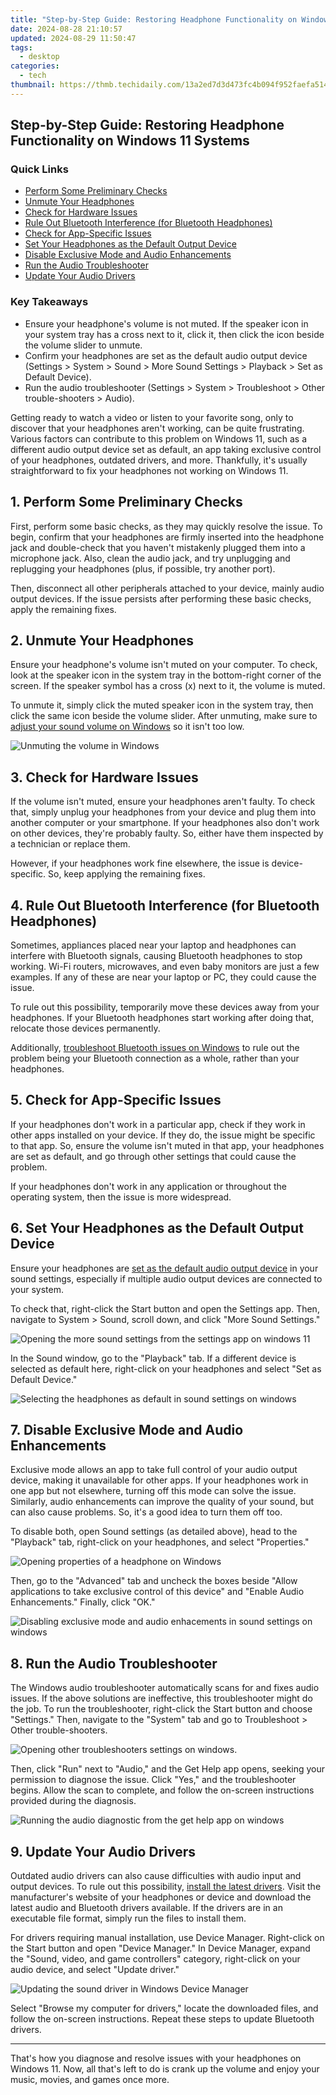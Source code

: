 ```yaml
---
title: "Step-by-Step Guide: Restoring Headphone Functionality on Windows 11 Systems"
date: 2024-08-28 21:10:57
updated: 2024-08-29 11:50:47
tags:
  - desktop
categories:
  - tech
thumbnail: https://thmb.techidaily.com/13a2ed7d3d473fc4b094f952faefa5141a38181bbb0354fc87e696c7a5f69650.png
---
```


## Step-by-Step Guide: Restoring Headphone Functionality on Windows 11 Systems

### Quick Links

* [Perform Some Preliminary Checks](https://driver-download.techidaily.com/download-and-install-the-latest-magic-mouse-software-for-your-pc/)
* [Unmute Your Headphones](https://sim-unlock.techidaily.com/in-2024-easily-unlock-your-realme-gt-neo-5-device-sim-by-drfone-android/)
* [Check for Hardware Issues](https://howto.techidaily.com/reaching-mach-one-discovering-the-secrets-behind-a-canned-air-jets-hypersonic-flight/)
* [Rule Out Bluetooth Interference (for Bluetooth Headphones)](https://www.howtogeek.com/fix-headphones-not-working-on-windows/#rule-out-bluetooth-interference-for-bluetooth-headphones)
* [Check for App-Specific Issues](https://facebook-videos.techidaily.com/new-2024-approved-revisit-memories-easy-old-stories-on-fb/)
* [Set Your Headphones as the Default Output Device](https://facebook-video-footage.techidaily.com/updated-youtube-shorts-thumbnail-woes-a-quick-guide-to-solutions/)
* [Disable Exclusive Mode and Audio Enhancements](https://techtrends.techidaily.com/revive-your-ps5s-charging-functionality-a-guide-for-unresponsive-controllers/)
* [Run the Audio Troubleshooter](https://vp-tips.techidaily.com/updated-first-flight-fun-best-easy-to-use-drones-for-2024/)
* [Update Your Audio Drivers](https://some-tips.techidaily.com/in-2024-unveiling-the-secrets-to-effective-virtual-meetings-with-zoom-win10/)

### Key Takeaways

* Ensure your headphone's volume is not muted. If the speaker icon in your system tray has a cross next to it, click it, then click the icon beside the volume slider to unmute.
* Confirm your headphones are set as the default audio output device (Settings > System > Sound > More Sound Settings > Playback > Set as Default Device).
* Run the audio troubleshooter (Settings > System > Troubleshoot > Other trouble-shooters > Audio).

 Getting ready to watch a video or listen to your favorite song, only to discover that your headphones aren't working, can be quite frustrating. Various factors can contribute to this problem on Windows 11, such as a different audio output device set as default, an app taking exclusive control of your headphones, outdated drivers, and more. Thankfully, it's usually straightforward to fix your headphones not working on Windows 11.

##  1\. Perform Some Preliminary Checks

 First, perform some basic checks, as they may quickly resolve the issue. To begin, confirm that your headphones are firmly inserted into the headphone jack and double-check that you haven't mistakenly plugged them into a microphone jack. Also, clean the audio jack, and try unplugging and replugging your headphones (plus, if possible, try another port).

 Then, disconnect all other peripherals attached to your device, mainly audio output devices. If the issue persists after performing these basic checks, apply the remaining fixes.

##  2\. Unmute Your Headphones

 Ensure your headphone's volume isn't muted on your computer. To check, look at the speaker icon in the system tray in the bottom-right corner of the screen. If the speaker symbol has a cross (x) next to it, the volume is muted.

 To unmute it, simply click the muted speaker icon in the system tray, then click the same icon beside the volume slider. After unmuting, make sure to [adjust your sound volume on Windows](https://easy-unlock-android.techidaily.com/still-using-pattern-locks-with-nokia-c12-pro-tips-tricks-and-helpful-advice-by-drfone-android/) so it isn't too low.

![Unmuting the volume in Windows](https://static1.howtogeekimages.com/wordpress/wp-content/uploads/2023/12/1-unmuting-the-volume-in-windows.jpg) 

##  3\. Check for Hardware Issues

 If the volume isn't muted, ensure your headphones aren't faulty. To check that, simply unplug your headphones from your device and plug them into another computer or your smartphone. If your headphones also don't work on other devices, they're probably faulty. So, either have them inspected by a technician or replace them.

 However, if your headphones work fine elsewhere, the issue is device-specific. So, keep applying the remaining fixes.

##  4\. Rule Out Bluetooth Interference (for Bluetooth Headphones)

 Sometimes, appliances placed near your laptop and headphones can interfere with Bluetooth signals, causing Bluetooth headphones to stop working. Wi-Fi routers, microwaves, and even baby monitors are just a few examples. If any of these are near your laptop or PC, they could cause the issue.

 To rule out this possibility, temporarily move these devices away from your headphones. If your Bluetooth headphones start working after doing that, relocate those devices permanently.

 Additionally, [troubleshoot Bluetooth issues on Windows](https://desktop-recording.techidaily.com/2024-approved-top-5-best-ps3-emulator-for-pc/) to rule out the problem being your Bluetooth connection as a whole, rather than your headphones.

##  5\. Check for App-Specific Issues

 If your headphones don't work in a particular app, check if they work in other apps installed on your device. If they do, the issue might be specific to that app. So, ensure the volume isn't muted in that app, your headphones are set as default, and go through other settings that could cause the problem.

 If your headphones don't work in any application or throughout the operating system, then the issue is more widespread.

##  6\. Set Your Headphones as the Default Output Device

 Ensure your headphones are [set as the default audio output device](https://youtube-stream.techidaily.com/learn-the-process-of-capturing-your-watched-youtube-content-without-spending-for-2024/) in your sound settings, especially if multiple audio output devices are connected to your system.

 To check that, right-click the Start button and open the Settings app. Then, navigate to System > Sound, scroll down, and click "More Sound Settings."

![Opening the more sound settings from the settings app on windows 11](https://static1.howtogeekimages.com/wordpress/wp-content/uploads/2023/11/opening-the-more-sound-settings-from-the-settings-app-on-windows-11.jpg) 

 In the Sound window, go to the "Playback" tab. If a different device is selected as default here, right-click on your headphones and select "Set as Default Device."

![Selecting the headphones as default in sound settings on windows](https://static1.howtogeekimages.com/wordpress/wp-content/uploads/2023/12/2-selecting-the-headphones-as-default-in-sound-settings-on-windows.jpg) 

##  7\. Disable Exclusive Mode and Audio Enhancements

 Exclusive mode allows an app to take full control of your audio output device, making it unavailable for other apps. If your headphones work in one app but not elsewhere, turning off this mode can solve the issue. Similarly, audio enhancements can improve the quality of your sound, but can also cause problems. So, it's a good idea to turn them off too.

 To disable both, open Sound settings (as detailed above), head to the "Playback" tab, right-click on your headphones, and select "Properties."

![Opening properties of a headphone on Windows](https://static1.howtogeekimages.com/wordpress/wp-content/uploads/2023/12/3-opening-properties-of-a-headphone-on-windows.jpg) 

 Then, go to the "Advanced" tab and uncheck the boxes beside "Allow applications to take exclusive control of this device" and "Enable Audio Enhancements." Finally, click "OK."

![Disabling exclusive mode and audio enhacements in sound settings on windows](https://static1.howtogeekimages.com/wordpress/wp-content/uploads/2023/12/4-disabling-exclusive-mode-and-audio-enhacements-in-sound-settings-on-windows.jpg) 

##  8\. Run the Audio Troubleshooter

 The Windows audio troubleshooter automatically scans for and fixes audio issues. If the above solutions are ineffective, this troubleshooter might do the job. To run the troubleshooter, right-click the Start button and choose "Settings." Then, navigate to the "System" tab and go to Troubleshoot > Other trouble-shooters.

![Opening other troubleshooters settings on windows.](https://static1.howtogeekimages.com/wordpress/wp-content/uploads/2023/12/5-opening-other-troubleshooters-settings-on-windows.jpg) 

 Then, click "Run" next to "Audio," and the Get Help app opens, seeking your permission to diagnose the issue. Click "Yes," and the troubleshooter begins. Allow the scan to complete, and follow the on-screen instructions provided during the diagnosis.

![Running the audio diagnostic from the get help app on windows](https://static1.howtogeekimages.com/wordpress/wp-content/uploads/2023/12/6-running-the-audio-diagnostic-from-the-get-help-app-on-windows.jpg) 

##  9\. Update Your Audio Drivers

 Outdated audio drivers can also cause difficulties with audio input and output devices. To rule out this possibility, [install the latest drivers](https://bypass-frp.techidaily.com/is-gsm-flasher-adb-legit-full-review-to-bypass-your-xiaomi-redmi-13c-5g-phone-frp-lock-by-drfone-android/). Visit the manufacturer's website of your headphones or device and download the latest audio and Bluetooth drivers available. If the drivers are in an executable file format, simply run the files to install them.

 For drivers requiring manual installation, use Device Manager. Right-click on the Start button and open "Device Manager." In Device Manager, expand the "Sound, video, and game controllers" category, right-click on your audio device, and select "Update driver."

![Updating the sound driver in Windows Device Manager](https://static1.howtogeekimages.com/wordpress/wp-content/uploads/2023/12/7-updating-the-sound-driver-in-windows-device-manager.jpg) 

 Select "Browse my computer for drivers," locate the downloaded files, and follow the on-screen instructions. Repeat these steps to update Bluetooth drivers.

---

 That's how you diagnose and resolve issues with your headphones on Windows 11\. Now, all that's left to do is crank up the volume and enjoy your music, movies, and games once more.

<ins class="adsbygoogle"
     style="display:block"
     data-ad-format="autorelaxed"
     data-ad-client="ca-pub-7571918770474297"
     data-ad-slot="1223367746"></ins>



<ins class="adsbygoogle"
     style="display:block"
     data-ad-client="ca-pub-7571918770474297"
     data-ad-slot="8358498916"
     data-ad-format="auto"
     data-full-width-responsive="true"></ins>
